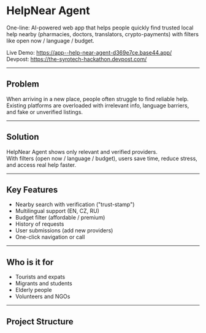 # HelpNear Agent

One-line: AI-powered web app that helps people quickly find trusted local help nearby (pharmacies, doctors, translators, crypto-payments) with filters like open now / language / budget.

Live Demo: https://app--help-near-agent-d369e7ce.base44.app/  
Devpost: https://the-syrotech-hackathon.devpost.com/

---

## Problem
When arriving in a new place, people often struggle to find reliable help.  
Existing platforms are overloaded with irrelevant info, language barriers, and fake or unverified listings.

---

## Solution
HelpNear Agent shows only relevant and verified providers.  
With filters (open now / language / budget), users save time, reduce stress, and access real help faster.

---

## Key Features
- Nearby search with verification ("trust-stamp")  
- Multilingual support (EN, CZ, RU)  
- Budget filter (affordable / premium)  
- History of requests  
- User submissions (add new providers)  
- One-click navigation or call  

---

## Who is it for
- Tourists and expats  
- Migrants and students  
- Elderly people  
- Volunteers and NGOs  

---

## Project Structure
